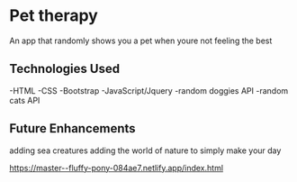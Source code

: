 # Pet therapy 

An app that randomly shows you a pet when youre not feeling the best 



## Technologies Used
-HTML
-CSS
-Bootstrap
-JavaScript/Jquery
-random doggies  API
-random cats API



## Future Enhancements 

adding sea creatures
adding the world of nature to simply make your day

https://master--fluffy-pony-084ae7.netlify.app/index.html